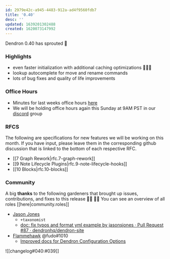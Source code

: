 ```yaml
---
id: 2979e42c-a945-4483-912a-ad4f9560fdb7
title: '0.40'
desc: ''
updated: 1639201302488
created: 1620073147992
---
```

Dendron 0.40 has sprouted  🌱

### Highlights

- even faster initialization with additional caching optimizations 🚀🚀🚀
- lookup autocomplete for move and rename commands
- lots of bug fixes and quality of life improvements

### Office Hours

- Minutes for last weeks office hours [here](https://wiki.dendron.so/notes/693cf49f-1351-44fb-bca3-4bc183a0cccd.html)
- We will be holding office hours again this Sunday at 9AM PST in our [discord](https://link.dendron.so/discord) group

### RFCS

The following are specifications for new features we will be working on this month. If you have input, please leave them in the corresponding github discussion that is linked to the bottom of each respective RFC.

- [[7 Graph Rework|rfc.7-graph-rework]]
- [[9 Note Lifecycle Plugins|rfc.9-note-lifecycle-hooks]]
- [[10 Blocks|rfc.10-blocks]]

### Community

A big **thanks** to the following gardeners that brought up issues, contributions, and fixes to this release :man_farmer: :woman_farmer: 
You can see an overview of all roles [[here|community.roles]]

- [Jason Jones](https://github.com/jasonsjones)
  - `+taxonomist`
  - [doc: fix typos and format yml example by jasonsjones · Pull Request #87 · dendronhq/dendron-site](https://github.com/dendronhq/dendron-site/pull/87)
- [Flammehawk](https://github.com/flammehawk) @fudo#1010
  - [Improved docs for Dendron Configuration Options](https://github.com/dendronhq/dendron-site/pull/85)

![[changelog#040:#039]]

